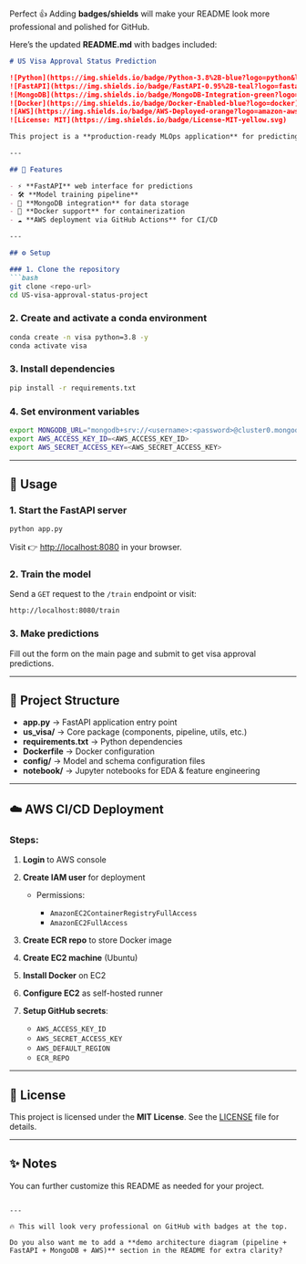 Perfect 👍 Adding **badges/shields** will make your README look more professional and polished for GitHub.

Here’s the updated **README.md** with badges included:

````markdown
# US Visa Approval Status Prediction

![Python](https://img.shields.io/badge/Python-3.8%2B-blue?logo=python&logoColor=white)
![FastAPI](https://img.shields.io/badge/FastAPI-0.95%2B-teal?logo=fastapi)
![MongoDB](https://img.shields.io/badge/MongoDB-Integration-green?logo=mongodb)
![Docker](https://img.shields.io/badge/Docker-Enabled-blue?logo=docker)
![AWS](https://img.shields.io/badge/AWS-Deployed-orange?logo=amazon-aws)
![License: MIT](https://img.shields.io/badge/License-MIT-yellow.svg)

This project is a **production-ready MLOps application** for predicting **US visa approval status**.

---

## 🚀 Features

- ⚡ **FastAPI** web interface for predictions  
- 🛠️ **Model training pipeline**  
- 📂 **MongoDB integration** for data storage  
- 🐳 **Docker support** for containerization  
- ☁️ **AWS deployment via GitHub Actions** for CI/CD  

---

## ⚙️ Setup

### 1. Clone the repository
```bash
git clone <repo-url>
cd US-visa-approval-status-project
````

### 2. Create and activate a conda environment

```bash
conda create -n visa python=3.8 -y
conda activate visa
```

### 3. Install dependencies

```bash
pip install -r requirements.txt
```

### 4. Set environment variables

```bash
export MONGODB_URL="mongodb+srv://<username>:<password>@cluster0.mongodb.net/?retryWrites=true&w=majority"
export AWS_ACCESS_KEY_ID=<AWS_ACCESS_KEY_ID>
export AWS_SECRET_ACCESS_KEY=<AWS_SECRET_ACCESS_KEY>
```

---

## 📌 Usage

### 1. Start the FastAPI server

```bash
python app.py
```

Visit 👉 [http://localhost:8080](http://localhost:8080) in your browser.

### 2. Train the model

Send a `GET` request to the `/train` endpoint or visit:

```
http://localhost:8080/train
```

### 3. Make predictions

Fill out the form on the main page and submit to get visa approval predictions.

---

## 📂 Project Structure

* **app.py** → FastAPI application entry point
* **us\_visa/** → Core package (components, pipeline, utils, etc.)
* **requirements.txt** → Python dependencies
* **Dockerfile** → Docker configuration
* **config/** → Model and schema configuration files
* **notebook/** → Jupyter notebooks for EDA & feature engineering

---

## ☁️ AWS CI/CD Deployment

### Steps:

1. **Login** to AWS console
2. **Create IAM user** for deployment

   * Permissions:

     * `AmazonEC2ContainerRegistryFullAccess`
     * `AmazonEC2FullAccess`
3. **Create ECR repo** to store Docker image
4. **Create EC2 machine** (Ubuntu)
5. **Install Docker** on EC2
6. **Configure EC2** as self-hosted runner
7. **Setup GitHub secrets**:

   * `AWS_ACCESS_KEY_ID`
   * `AWS_SECRET_ACCESS_KEY`
   * `AWS_DEFAULT_REGION`
   * `ECR_REPO`

---

## 📜 License

This project is licensed under the **MIT License**.
See the [LICENSE](LICENSE) file for details.

---

## ✨ Notes

You can further customize this README as needed for your project.

```

---

🔥 This will look very professional on GitHub with badges at the top.  

Do you also want me to add a **demo architecture diagram (pipeline + FastAPI + MongoDB + AWS)** section in the README for extra clarity?
```
